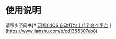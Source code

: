 # 使用说明
请移步至简书[# [可视化IOS 自动打包上传到各个平台](https://www.jianshu.com/p/cd1355307eb8)
](https://www.jianshu.com/p/cd1355307eb8)
